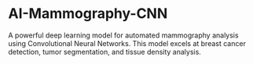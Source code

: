 # AI-Mammography-CNN
A powerful deep learning model for automated mammography analysis using Convolutional Neural Networks. This model excels at breast cancer detection, tumor segmentation, and tissue density analysis.
